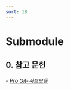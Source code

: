 ```yaml
---
sort: 18
---
```


# Submodule

## 0. 참고 문헌

*- [Pro Git-서브모듈](https://git-scm.com/book/ko/v2/Git-%EB%8F%84%EA%B5%AC-%EC%84%9C%EB%B8%8C%EB%AA%A8%EB%93%88)*